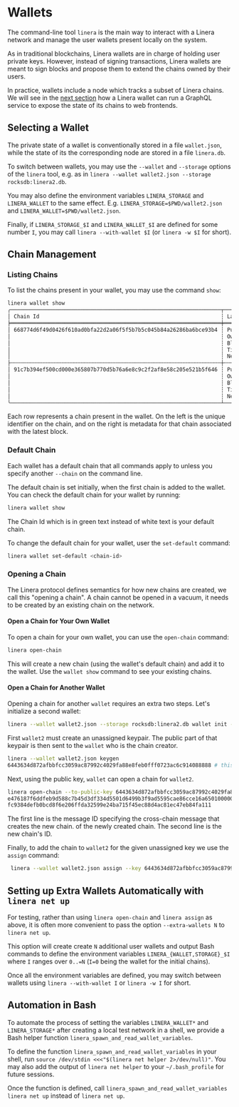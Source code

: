 # Wallets

The command-line tool `linera` is the main way to interact with a Linera network
and manage the user wallets present locally on the system.

As in traditional blockchains, Linera wallets are in charge of holding user
private keys. However, instead of signing transactions, Linera wallets are meant
to sign blocks and propose them to extend the chains owned by their users.

In practice, wallets include a node which tracks a subset of Linera chains. We
will see in the [next section](node_service.md) how a Linera wallet can run a
GraphQL service to expose the state of its chains to web frontends.

## Selecting a Wallet

The private state of a wallet is conventionally stored in a file `wallet.json`,
while the state of its the corresponding node are stored in a file `linera.db`.

To switch between wallets, you may use the `--wallet` and `--storage` options of
the `linera` tool, e.g. as in
`linera --wallet wallet2.json --storage rocksdb:linera2.db`.

You may also define the environment variables `LINERA_STORAGE` and
`LINERA_WALLET` to the same effect. E.g. `LINERA_STORAGE=$PWD/wallet2.json` and
`LINERA_WALLET=$PWD/wallet2.json`.

Finally, if `LINERA_STORAGE_$I` and `LINERA_WALLET_$I` are defined for some
number `I`, you may call `linera --with-wallet $I` (or `linera -w $I` for
short).

## Chain Management

### Listing Chains

To list the chains present in your wallet, you may use the command `show`:

```bash
linera wallet show
╭──────────────────────────────────────────────────────────────────┬──────────────────────────────────────────────────────────────────────────────────────╮
│ Chain Id                                                         ┆ Latest Block                                                                         │
╞══════════════════════════════════════════════════════════════════╪══════════════════════════════════════════════════════════════════════════════════════╡
│ 668774d6f49d0426f610ad0bfa22d2a06f5f5b7b5c045b84a26286ba6bce93b4 ┆ Public Key:         3812c2bf764e905a3b130a754e7709fe2fc725c0ee346cb15d6d261e4f30b8f1 │
│                                                                  ┆ Owner:              c9a538585667076981abfe99902bac9f4be93714854281b652d07bb6d444cb76 │
│                                                                  ┆ Block Hash:         -                                                                │
│                                                                  ┆ Timestamp:          2023-04-10 13:52:20.820840                                       │
│                                                                  ┆ Next Block Height:  0                                                                │
├╌╌╌╌╌╌╌╌╌╌╌╌╌╌╌╌╌╌╌╌╌╌╌╌╌╌╌╌╌╌╌╌╌╌╌╌╌╌╌╌╌╌╌╌╌╌╌╌╌╌╌╌╌╌╌╌╌╌╌╌╌╌╌╌╌╌┼╌╌╌╌╌╌╌╌╌╌╌╌╌╌╌╌╌╌╌╌╌╌╌╌╌╌╌╌╌╌╌╌╌╌╌╌╌╌╌╌╌╌╌╌╌╌╌╌╌╌╌╌╌╌╌╌╌╌╌╌╌╌╌╌╌╌╌╌╌╌╌╌╌╌╌╌╌╌╌╌╌╌╌╌╌╌┤
│ 91c7b394ef500cd000e365807b770d5b76a6e8c9c2f2af8e58c205e521b5f646 ┆ Public Key:         29c19718a26cb0d5c1d28102a2836442f53e3184f33b619ff653447280ccba1a │
│                                                                  ┆ Owner:              efe0f66451f2f15c33a409dfecdf76941cf1e215c5482d632c84a2573a1474e8 │
│                                                                  ┆ Block Hash:         51605cad3f6a210183ac99f7f6ef507d0870d0c3a3858058034cfc0e3e541c13 │
│                                                                  ┆ Timestamp:          2023-04-10 13:52:21.885221                                       │
│                                                                  ┆ Next Block Height:  1                                                                │
╰──────────────────────────────────────────────────────────────────┴──────────────────────────────────────────────────────────────────────────────────────╯

```

Each row represents a chain present in the wallet. On the left is the unique
identifier on the chain, and on the right is metadata for that chain associated
with the latest block.

### Default Chain

Each wallet has a default chain that all commands apply to unless you specify
another `--chain` on the command line.

The default chain is set initially, when the first chain is added to the wallet.
You can check the default chain for your wallet by running:

```bash
linera wallet show
```

The Chain Id which is in green text instead of white text is your default chain.

To change the default chain for your wallet, user the `set-default` command:

```bash
linera wallet set-default <chain-id>
```

### Opening a Chain

The Linera protocol defines semantics for how new chains are created, we call
this "opening a chain". A chain cannot be opened in a vacuum, it needs to be
created by an existing chain on the network.

#### Open a Chain for Your Own Wallet

To open a chain for your own wallet, you can use the `open-chain` command:

```bash
linera open-chain
```

This will create a new chain (using the wallet's default chain) and add it to
the wallet. Use the `wallet show` command to see your existing chains.

#### Open a Chain for Another Wallet

Opening a chain for another `wallet` requires an extra two steps. Let's
initialize a second wallet:

```bash
linera --wallet wallet2.json --storage rocksdb:linera2.db wallet init --genesis target/debug/genesis.json
```

First `wallet2` must create an unassigned keypair. The public part of that
keypair is then sent to the `wallet` who is the chain creator.

```bash
linera --wallet wallet2.json keygen
6443634d872afbbfcc3059ac87992c4029fa88e8feb0fff0723ac6c914088888 # this is the public key for the unassigned keypair
```

Next, using the public key, `wallet` can open a chain for `wallet2`.

```bash
linera open-chain --to-public-key 6443634d872afbbfcc3059ac87992c4029fa88e8feb0fff0723ac6c914088888
e476187f6ddfeb9d588c7b45d3df334d5501d6499b3f9ad5595cae86cce16a65010000000000000000000000
fc9384defb0bcd8f6e206ffda32599e24ba715f45ec88d4ac81ec47eb84fa111
```

The first line is the message ID specifying the cross-chain message that creates
the new chain. of the newly created chain. The second line is the new chain's
ID.

Finally, to add the chain to `wallet2` for the given unassigned key we use the
`assign` command:

```bash
 linera --wallet wallet2.json assign --key 6443634d872afbbfcc3059ac87992c4029fa88e8feb0fff0723ac6c914088888 --message-id e476187f6ddfeb9d588c7b45d3df334d5501d6499b3f9ad5595cae86cce16a65010000000000000000000000
```

## Setting up Extra Wallets Automatically with `linera net up`

For testing, rather than using `linera open-chain` and `linera assign` as above,
it is often more convenient to pass the option `--extra-wallets N` to
`linera net up`.

This option will create create `N` additional user wallets and output Bash
commands to define the environment variables `LINERA_{WALLET,STORAGE}_$I` where
`I` ranges over `0..=N` (`I=0` being the wallet for the initial chains).

Once all the environment variables are defined, you may switch between wallets
using `linera --with-wallet I` or `linera -w I` for short.

## Automation in Bash

To automate the process of setting the variables `LINERA_WALLET*` and
`LINERA_STORAGE*` after creating a local test network in a shell, we provide a
Bash helper function `linera_spawn_and_read_wallet_variables`.

To define the function `linera_spawn_and_read_wallet_variables` in your shell,
run `source /dev/stdin <<<"$(linera net helper 2>/dev/null)"`. You may also add
the output of `linera net helper` to your `~/.bash_profile` for future sessions.

Once the function is defined, call
`linera_spawn_and_read_wallet_variables linera net up` instead of
`linera net up`.
